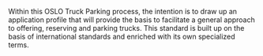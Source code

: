 Within this OSLO Truck Parking process, the intention is to draw up an application profile that will provide the basis to facilitate a general approach to offering, reserving and parking trucks.
This standard is built up on the basis of international standards and enriched with its own specialized terms.